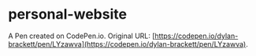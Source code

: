 # personal-website

A Pen created on CodePen.io. Original URL: [https://codepen.io/dylan-brackett/pen/LYzawva](https://codepen.io/dylan-brackett/pen/LYzawva).


